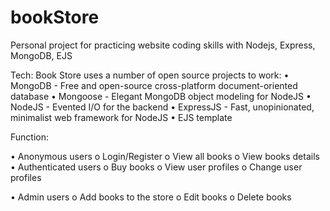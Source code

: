 # bookStore
Personal project for practicing website coding skills with Nodejs, Express, MongoDB, EJS

Tech:
Book Store uses a number of open source projects to work:
•	MongoDB - Free and open-source cross-platform document-oriented database
•	Mongoose - Elegant MongoDB object modeling for NodeJS
•	NodeJS - Evented I/O for the backend
•	ExpressJS - Fast, unopinionated, minimalist web framework for NodeJS
•	EJS template

Function:

•	Anonymous users
  o	Login/Register
  o	View all books
  o	View books details
•	Authenticated users
  o	Buy books
  o	View user profiles
  o	Change user profiles

•	Admin users
  o	Add books to the store
  o	Edit books
  o	Delete books
  
